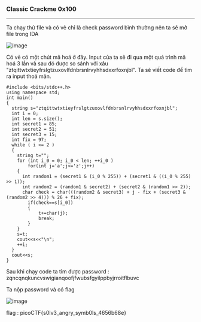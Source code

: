 ### Classic Crackme 0x100
---

Ta chạy thử file và có vẻ chỉ là check password bình thường nên ta sẽ mở file trong IDA

![image](https://github.com/fuyosuru/Writeup/assets/150824829/51d34675-a584-4c60-aded-97502afcd7b7)

Có vẻ có một chút mã hoá ở đây. Input của ta sẽ đi qua một quá trình mã hoá 3 lần và sau đó được so sánh với xâu "ztqittwtxtieyfrslgtzuxovlfdnbrsnlrvyhhsdxxrfoxnjbl". Ta sẽ viết code để tìm ra input thoả mãn.

```cpp=
#include <bits/stdc++.h>
using namespace std;
int main()
{
  string s="ztqittwtxtieyfrslgtzuxovlfdnbrsnlrvyhhsdxxrfoxnjbl";
  int i = 0;
  int len = s.size();
  int secret1 = 85;
  int secret2 = 51;
  int secret3 = 15;
  int fix = 97;
  while ( i <= 2 )
  {
    string t="";
    for (int i_0 = 0; i_0 < len; ++i_0 )
        for(int j='a';j<='z';j++)
    {
      int random1 = (secret1 & (i_0 % 255)) + (secret1 & ((i_0 % 255) >> 1));
      int random2 = (random1 & secret2) + (secret2 & (random1 >> 2));
      char check = char(((random2 & secret3) + j - fix + (secret3 & (random2 >> 4))) % 26 + fix);
        if(check==s[i_0])
        {
            t+=char(j);
            break;
        }
    }
    s=t;
    cout<<s<<"\n";
    ++i;
  }
  cout<<s;
}
```

Sau khi chạy code ta tìm được password : zqncqnqkuncvswigianqoofjfwubsfgyilppbyjrroitflbuvc

Ta nộp password và có flag


![image](https://github.com/fuyosuru/Writeup/assets/150824829/ec289557-7290-4abd-8e2f-aab4b6f78852)

flag :  picoCTF{s0lv3_angry_symb0ls_4656b68e}
